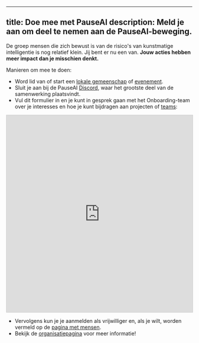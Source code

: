 

---
title: Doe mee met PauseAI
description: Meld je aan om deel te nemen aan de PauseAI-beweging.
---
De groep mensen die zich bewust is van de risico's van kunstmatige intelligentie is nog relatief klein.
Jij bent er nu een van.
**Jouw acties hebben meer impact dan je misschien denkt.**

Manieren om mee te doen:

- Word lid van of start een [lokale gemeenschap](/communities) of [evenement](/events).
- Sluit je aan bij de PauseAI [Discord](https://discord.gg/2XXWXvErfA), waar het grootste deel van de samenwerking plaatsvindt.
- Vul dit formulier in en je kunt in gesprek gaan met het Onboarding-team over je interesses en hoe je kunt bijdragen aan projecten of [teams](/teams):

<iframe class="airtable-embed" src="https://airtable.com/embed/appWPTGqZmUcs3NWu/pag7ztLh27Omj5s2n/form" frameborder="0" onmousewheel="" width="100%" height="533" style="background: transparent; border: 1px solid #ccc;"></iframe>

- Vervolgens kun je je aanmelden als vrijwilliger en, als je wilt, worden vermeld op de [pagina met mensen](/people).
- Bekijk de [organisatiepagina](/organization) voor meer informatie!